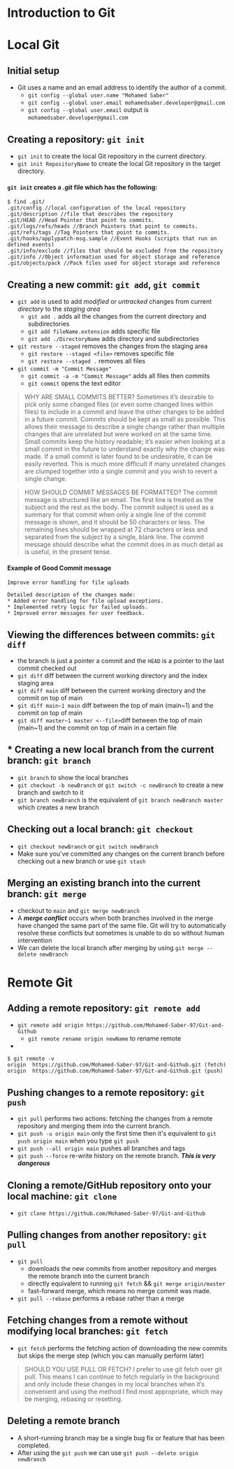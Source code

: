# Introduction to Git

# Local Git

## Initial setup

* Git uses a name and an email address to identify the author of a commit.
    * `git config --global user.name "Mohamed Saber"`
    * `git config --global user.email mohamedsaber.developer@gmail.com`
    * `git config --global user.email` output is  `mohamedsaber.developer@gmail.com`

## Creating a repository: `git init`

* `git init` to create the local Git repository in the current directory.
* `git init RepositoryName` to create the local Git repository in the target directory.

#### `git init` creates a _.git_ file which has the following:

```text
$ find .git/
.git/config //local configuration of the local repository
.git/description //file that describes the repository
.git/HEAD //Head Pointer that point to commits.
.git/logs/refs/heads //Branch Pointers that point to commits.
.git/refs/tags //Tag Pointers that point to commits.
.git/hooks/applypatch-msg.sample //Event Hooks (scripts that run on defined events)
.git/info/exclude //files that should be excluded from the repository
.git/info //Object information used for object storage and reference
.git/objects/pack //Pack files used for object storage and reference
```

## Creating a new commit: `git add`, `git commit`

* `git add` is used to add _modified_ or _untracked_ changes from current _directory_ to the _staging area_
    * `git add .` adds all the changes from the current directory and subdirectories
    * `git add fileName.extension` adds specific file
    * `git add ./DirectoryName` adds directory and subdirectories
* `git restore --staged` removes the changes from the staging area
    * `git restore --staged <file>` removes specific file
    * `git restore --staged .` removes all files
* `git commit -m "Commit Message"`
    * `git commit -a -m "Commit Message"` adds all files then commits
    * `git commit` opens the text editor

> WHY ARE SMALL COMMITS BETTER? Sometimes it’s desirable to pick only some
> changed files (or even some changed lines within files) to include in a commit and leave the other changes to be added
> in a future commit. Commits
> should be kept as small as possible. This allows their message to describe a single change rather than multiple changes
> that are unrelated but were worked
> on at the same time. Small commits keep the history readable; it’s easier when
> looking at a small commit in the future to understand exactly why the change
> was made. If a small commit is later found to be undesirable, it can be easily
> reverted. This is much more difficult if many unrelated changes are clumped
> together into a single commit and you wish to revert a single change.

> HOW SHOULD COMMIT MESSAGES BE FORMATTED? The commit message is
> structured like an email. The first line is treated as the subject and the rest as
> the body. The commit subject is used as a summary for that commit when
> only a single line of the commit message is shown, and it should be 50 characters or less. The remaining lines should be
> wrapped at 72 characters or less
> and separated from the subject by a single, blank line. The commit message
> should describe what the commit does in as much detail as is useful, in the
> present tense.

#### Example of Good Commit message

```text
Improve error handling for file uploads

Detailed description of the changes made: 
* Added error handling for file upload exceptions.
* Implemented retry logic for failed uploads.
* Improved error messages for user feedback.
```

## Viewing the differences between commits: `git diff`

* the branch is just a pointer a commit and the `HEAD` is a pointer to the last commit checked out
* `git diff` diff between the current working directory and the index staging area
* `git diff main` diff between the current working directory and the commit on top of main
* `git diff main~1 main` diff between the top of main (main~1) and the commit on top of main
* `git diff master~1 master <--file>`diff between the top of main (main~1) and the commit on top of main in a certain
  file

##  * Creating a new local branch from the current branch: `git branch`

* `git branch` to show the local branches
* `git checkout -b newBranch` or `git switch -c newBranch` to create a new branch and switch to it
* `git branch newBranch` is the equivalent of `git branch newBranch master` which creates a new branch

## Checking out a local branch: `git checkout`

* `git checkout newBranch` or `git switch newBranch`
* Make sure you’ve committed any changes on the current branch before checking out a new branch or use `git stash`

## Merging an existing branch into the current branch: `git merge`

* checkout to `main` and `git merge newBranch`
* A **_merge conflict_** occurs when both branches involved in the merge have changed
  the same part of the same file. Git will try to automatically resolve these conflicts but
  sometimes is unable to do so without human intervention
* We can delete the local branch after merging by using `git merge --delete newBranch`

# Remote Git

## Adding a remote repository: `git remote add`

* `git remote add origin https://github.com/Mohamed-Saber-97/Git-and-Github`
    * `git remote rename origin newName` to rename remote
*

```text
$ git remote -v
origin  https://github.com/Mohamed-Saber-97/Git-and-Github.git (fetch)
origin  https://github.com/Mohamed-Saber-97/Git-and-Github.git (push)
```

## Pushing changes to a remote repository: `git push`

* `git pull` performs two actions: fetching the changes from a remote repository and merging them into the current
  branch.
* `git push -u origin main` only the first time then it's equivalent to `git push origin main` when you type `git push`
* `git push --all origin main` pushes all branches and tags
* `git push --force` re-write history on the remote branch. _**This is very dangerous**_

## Cloning a remote/GitHub repository onto your local machine: `git clone`

* `git clone https://github.com/Mohamed-Saber-97/Git-and-Github`

## Pulling changes from another repository: `git pull`

* `git pull`
    * downloads the new commits from another repository and merges the remote branch into the current branch
    * directly equivalent to running `git fetch` && `git merge origin/master`
    * fast-forward merge, which means no merge commit was made.
* `git pull --rebase` performs a rebase rather than a merge

## Fetching changes from a remote without modifying local branches: `git fetch`

* `git fetch` performs the fetching action of downloading the new commits but skips the merge step (which you can
  manually perform later)

> SHOULD YOU USE PULL OR FETCH? I prefer to use git fetch over git pull.
> This means I can continue to fetch regularly in the background and only
> include these changes in my local branches when it’s convenient and using
> the method I find most appropriate, which may be merging, rebasing or resetting.

## Deleting a remote branch

* A short-running branch may be a single bug fix or feature that has been completed.
* After using the `git push` we can use `git push --delete origin newBranch`
